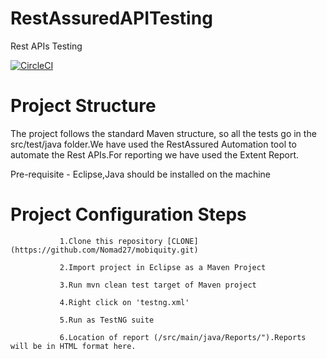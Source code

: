 # RestAssuredAPITesting
Rest APIs Testing

[![CircleCI](https://circleci.com/gh/Nomad27/mobiquity.svg?style=svg)](https://circleci.com/gh/Nomad27/mobiquity)

# Project Structure
The project follows the standard Maven structure, so all the tests go in the src/test/java folder.We have used the RestAssured Automation tool to automate the Rest APIs.For reporting we have used the Extent Report.

Pre-requisite - Eclipse,Java should be installed on the machine

            
# Project Configuration Steps 

               1.Clone this repository [CLONE] (https://github.com/Nomad27/mobiquity.git)

               2.Import project in Eclipse as a Maven Project

               3.Run mvn clean test target of Maven project

               4.Right click on 'testng.xml'

               5.Run as TestNG suite

               6.Location of report (/src/main/java/Reports/").Reports will be in HTML format here.
  
             
